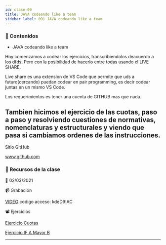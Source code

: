```yaml
---
id: clase-09
title: JAVA codeando like a team
sidebar_label: 09) JAVA codeando like a team
---
```




### 📝 Contenidos

- JAVA codeando like a team

Hoy comenzamos a codear los ejercicios, transcribiendolos deacuerdo a los dfds. Pero con la posibilidad de hacerlo entre todas usando el LIVE SHARE.

Live share es una extension de VS Code que permite que uds a futuro(cercando) puedan codear en pair programming, es decir codear juntas en un mismo VS Code.

Los requerimientos es tener una cuenta de GITHUB mas que nada.

Tambien hicimos el ejercicio de las cuotas, paso a paso y resolviendo cuestiones de normativas, nomenclaturas y estructurales y viendo que pasa si cambiamos ordenes de las instrucciones.
---

Sitio GitHub

www.github.com 

### 🚀 Recursos de la clase

📆 02/03/2021

📹 Grabación

[VIDEO](https://us02web.zoom.us/rec/share/hHda11XjYmLHQVufGVI1ry9i0e-_AaBPyYl0U3GxBicT-o0o5TzV7Oamz9lp8WmO.SVK8hUJ6KuVNuSCf)
codigo acceso: kdeD9!AC

📽 Ejercicios

[Ejercicio Cuotas](https://6ta-backend-online.adaitw.org/clases/09/EjercicioCuotas.txt)

[Ejercicio IF A Mayor B](https://6ta-backend-online.adaitw.org/clases/09/EjercicioIFAMayorB.txt)

---
